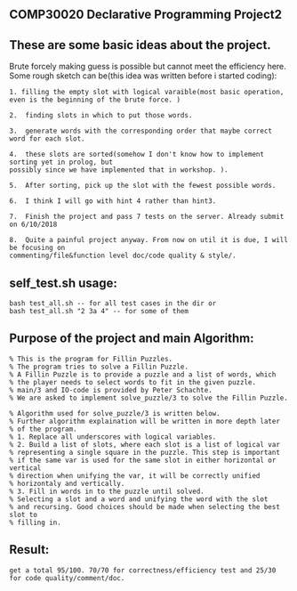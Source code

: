 ## COMP30020 Declarative Programming Project2 

## These are some basic ideas about the project. 
Brute forcely making guess is possible but cannot meet the efficiency here. 
Some rough sketch can be(this idea was written before i started coding):

    1. filling the empty slot with logical varaible(most basic operation, 
    even is the beginning of the brute force. )

    2.  finding slots in which to put those words. 

    3.  generate words with the corresponding order that maybe correct word for each slot. 

    4.  these slots are sorted(somehow I don't know how to implement sorting yet in prolog, but 
    possibly since we have implemented that in workshop. ).

    5.  After sorting, pick up the slot with the fewest possible words.

    6.  I think I will go with hint 4 rather than hint3. 

    7.  Finish the project and pass 7 tests on the server. Already submit on 6/10/2018

    8.  Quite a painful project anyway. From now on util it is due, I will be focusing on 
    commenting/file&function level doc/code quality & style/.

## self_test.sh usage:
    bash test_all.sh -- for all test cases in the dir or
    bash test_all.sh "2 3a 4" -- for some of them
## Purpose of the project and main Algorithm:
    % This is the program for Fillin Puzzles. 
    % The program tries to solve a Fillin Puzzle.
    % A Fillin Puzzle is to provide a puzzle and a list of words, which 
    % the player needs to select words to fit in the given puzzle. 
    % main/3 and IO-code is provided by Peter Schachte.
    % We are asked to implement solve_puzzle/3 to solve the Fillin Puzzle. 

    % Algorithm used for solve_puzzle/3 is written below. 
    % Further algorithm explaination will be written in more depth later 
    % of the program. 
    % 1. Replace all underscores with logical variables. 
    % 2. Build a list of slots, where each slot is a list of logical var
    % representing a single square in the puzzle. This step is important 
    % if the same var is used for the same slot in either horizontal or vertical
    % direction when unifying the var, it will be correctly unified 
    % horizontaly and vertically.
    % 3. Fill in words in to the puzzle until solved. 
    % Selecting a slot and a word and unifying the word with the slot 
    % and recursing. Good choices should be made when selecting the best slot to 
    % filling in. 
## Result:
    get a total 95/100. 70/70 for correctness/efficiency test and 25/30 for code quality/comment/doc.
